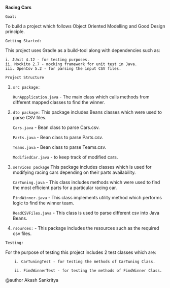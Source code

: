 **Racing Cars**

`Goal:`

To build a project which follows Object Oriented Modelling and 
Good Design principle.

`Getting Started:`

This project uses Gradle as a build-tool along with dependencies such as:

    i. JUnit 4.12 - for testing purposes.
    ii. Mockito 2.7 - mocking framework for unit test in Java.
    iii. OpenCsv 5.2 - for parsing the input CSV files.



`Project Structure`

1. `src package:` 

    `RunAppplication.java` - The main class which calls methods from different 
    mapped classes to find the winner.

2. `dto package:`
    This package includes Beans classes which were used to parse CSV files.
    
    `Cars.java` - Bean class to parse Cars.csv.
    
    `Parts.java` - Bean class to parse Parts.csv.
    
    `Teams.java` - Bean class to parse Teams.csv.
    
    `ModifiedCar.java` - to keep track of modified cars.
    
3. `services package` This package includes classes which is used for modifying 
racing cars depending on their parts availability.

    `CarTuning.java` - This class includes methods which were used to find the 
    most efficient parts for a particular racing car.
    
    `FindWinner.java` - This class implements utility method which performs 
    logic to find the winner team.
    
    `ReadCSVFiles.java` - This class is used to parse different csv into 
    Java Beans.
    
4. `rsources:` - This package includes the resources such as the required csv 
files.



`Testing:`

For the purpose of testing this project includes 2 test classes which are:
        
        i. CarTuningTest - for testing the methods of CarTuning Class.
        
        ii. FindWinnerTest - for testing the methods of FindWinner Class.
        






@author Akash Sankritya
    